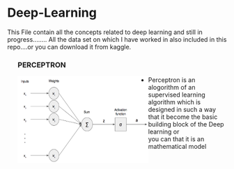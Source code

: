 # Deep-Learning
 <p>This File contain all the concepts related to deep learning and still in progress........
All the data set on which I have worked in also included in this repo....or you can download it from kaggle.</p>

<ul>
  <h3>PERCEPTRON</h3>
  <img src="Single-Perceptron.jpg" style="height:200px;width:300px;float:left">
  <li>Perceptron is an alogorithm of an supervised learning algorithm which is designed in such a way that it become the basic building block of the Deep learning or <br> you can that it is an mathematical model</li>
